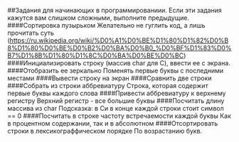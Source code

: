 ##Задания для начинающих в программированиии. Если эти задания кажутся вам слишком сложными, выполните предыдущие.
####Сортировка пузырьком
Желательно не гуглить код, а лишь прочитать суть (https://ru.wikipedia.org/wiki/%D0%A1%D0%BE%D1%80%D1%82%D0%B8%D1%80%D0%BE%D0%B2%D0%BA%D0%B0_%D0%BF%D1%83%D0%B7%D1%8B%D1%80%D1%8C%D0%BA%D0%BE%D0%BC)
####Инициализировать строку (массив char для C), ввести ее с экрана.
####Отобразить ее зеркально
Поменять первые буквы с последними местами
####Вывести строку на экран
####Сравнить две строки
####Собрать из строки аббревиатуру
Строка, которая содержит первые буквы каждого слова
####Привести аббревиатуру к верхнему регистру
Верхний регистр - все большие буквы
####Посчитать длину массива из char
Подсказка: в Си в конце каждой строки стоит символ == 0
####Посчитать в строке частоту встречаемости каждой буквы
Как в процентном содержании, так и в абсолютном
####Отсортировать строки в лексикограффическом порядке
По возрастанию букв.
